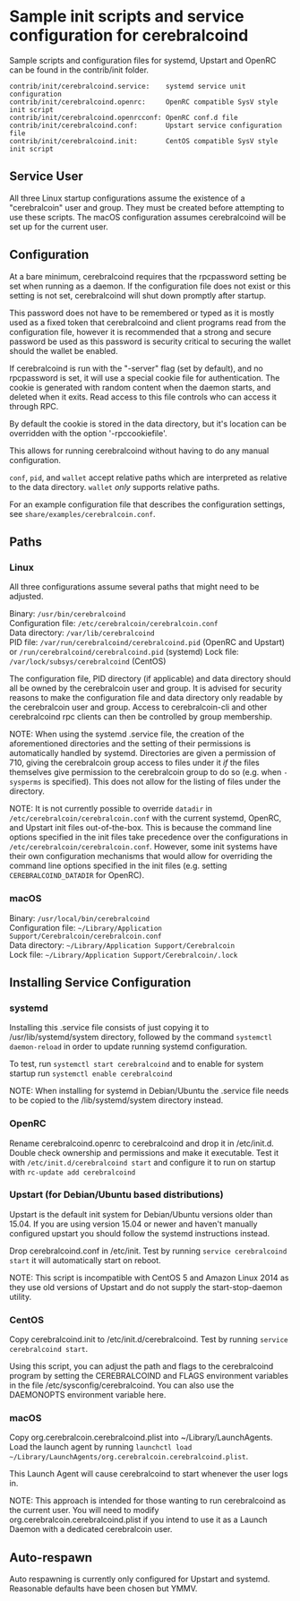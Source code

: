 Sample init scripts and service configuration for cerebralcoind
==========================================================

Sample scripts and configuration files for systemd, Upstart and OpenRC
can be found in the contrib/init folder.

    contrib/init/cerebralcoind.service:    systemd service unit configuration
    contrib/init/cerebralcoind.openrc:     OpenRC compatible SysV style init script
    contrib/init/cerebralcoind.openrcconf: OpenRC conf.d file
    contrib/init/cerebralcoind.conf:       Upstart service configuration file
    contrib/init/cerebralcoind.init:       CentOS compatible SysV style init script

Service User
---------------------------------

All three Linux startup configurations assume the existence of a "cerebralcoin" user
and group.  They must be created before attempting to use these scripts.
The macOS configuration assumes cerebralcoind will be set up for the current user.

Configuration
---------------------------------

At a bare minimum, cerebralcoind requires that the rpcpassword setting be set
when running as a daemon.  If the configuration file does not exist or this
setting is not set, cerebralcoind will shut down promptly after startup.

This password does not have to be remembered or typed as it is mostly used
as a fixed token that cerebralcoind and client programs read from the configuration
file, however it is recommended that a strong and secure password be used
as this password is security critical to securing the wallet should the
wallet be enabled.

If cerebralcoind is run with the "-server" flag (set by default), and no rpcpassword is set,
it will use a special cookie file for authentication. The cookie is generated with random
content when the daemon starts, and deleted when it exits. Read access to this file
controls who can access it through RPC.

By default the cookie is stored in the data directory, but it's location can be overridden
with the option '-rpccookiefile'.

This allows for running cerebralcoind without having to do any manual configuration.

`conf`, `pid`, and `wallet` accept relative paths which are interpreted as
relative to the data directory. `wallet` *only* supports relative paths.

For an example configuration file that describes the configuration settings,
see `share/examples/cerebralcoin.conf`.

Paths
---------------------------------

### Linux

All three configurations assume several paths that might need to be adjusted.

Binary:              `/usr/bin/cerebralcoind`  
Configuration file:  `/etc/cerebralcoin/cerebralcoin.conf`  
Data directory:      `/var/lib/cerebralcoind`  
PID file:            `/var/run/cerebralcoind/cerebralcoind.pid` (OpenRC and Upstart) or `/run/cerebralcoind/cerebralcoind.pid` (systemd)
Lock file:           `/var/lock/subsys/cerebralcoind` (CentOS)  

The configuration file, PID directory (if applicable) and data directory
should all be owned by the cerebralcoin user and group.  It is advised for security
reasons to make the configuration file and data directory only readable by the
cerebralcoin user and group.  Access to cerebralcoin-cli and other cerebralcoind rpc clients
can then be controlled by group membership.

NOTE: When using the systemd .service file, the creation of the aforementioned
directories and the setting of their permissions is automatically handled by
systemd. Directories are given a permission of 710, giving the cerebralcoin group
access to files under it _if_ the files themselves give permission to the
cerebralcoin group to do so (e.g. when `-sysperms` is specified). This does not allow
for the listing of files under the directory.

NOTE: It is not currently possible to override `datadir` in
`/etc/cerebralcoin/cerebralcoin.conf` with the current systemd, OpenRC, and Upstart init
files out-of-the-box. This is because the command line options specified in the
init files take precedence over the configurations in
`/etc/cerebralcoin/cerebralcoin.conf`. However, some init systems have their own
configuration mechanisms that would allow for overriding the command line
options specified in the init files (e.g. setting `CEREBRALCOIND_DATADIR` for
OpenRC).

### macOS

Binary:              `/usr/local/bin/cerebralcoind`  
Configuration file:  `~/Library/Application Support/Cerebralcoin/cerebralcoin.conf`  
Data directory:      `~/Library/Application Support/Cerebralcoin`  
Lock file:           `~/Library/Application Support/Cerebralcoin/.lock`  

Installing Service Configuration
-----------------------------------

### systemd

Installing this .service file consists of just copying it to
/usr/lib/systemd/system directory, followed by the command
`systemctl daemon-reload` in order to update running systemd configuration.

To test, run `systemctl start cerebralcoind` and to enable for system startup run
`systemctl enable cerebralcoind`

NOTE: When installing for systemd in Debian/Ubuntu the .service file needs to be copied to the /lib/systemd/system directory instead.

### OpenRC

Rename cerebralcoind.openrc to cerebralcoind and drop it in /etc/init.d.  Double
check ownership and permissions and make it executable.  Test it with
`/etc/init.d/cerebralcoind start` and configure it to run on startup with
`rc-update add cerebralcoind`

### Upstart (for Debian/Ubuntu based distributions)

Upstart is the default init system for Debian/Ubuntu versions older than 15.04. If you are using version 15.04 or newer and haven't manually configured upstart you should follow the systemd instructions instead.

Drop cerebralcoind.conf in /etc/init.  Test by running `service cerebralcoind start`
it will automatically start on reboot.

NOTE: This script is incompatible with CentOS 5 and Amazon Linux 2014 as they
use old versions of Upstart and do not supply the start-stop-daemon utility.

### CentOS

Copy cerebralcoind.init to /etc/init.d/cerebralcoind. Test by running `service cerebralcoind start`.

Using this script, you can adjust the path and flags to the cerebralcoind program by
setting the CEREBRALCOIND and FLAGS environment variables in the file
/etc/sysconfig/cerebralcoind. You can also use the DAEMONOPTS environment variable here.

### macOS

Copy org.cerebralcoin.cerebralcoind.plist into ~/Library/LaunchAgents. Load the launch agent by
running `launchctl load ~/Library/LaunchAgents/org.cerebralcoin.cerebralcoind.plist`.

This Launch Agent will cause cerebralcoind to start whenever the user logs in.

NOTE: This approach is intended for those wanting to run cerebralcoind as the current user.
You will need to modify org.cerebralcoin.cerebralcoind.plist if you intend to use it as a
Launch Daemon with a dedicated cerebralcoin user.

Auto-respawn
-----------------------------------

Auto respawning is currently only configured for Upstart and systemd.
Reasonable defaults have been chosen but YMMV.
